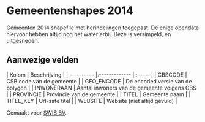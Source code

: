 Gemeentenshapes 2014
====================

Gemeenten 2014 shapefile met herindelingen toegepast. De enige opendata hiervoor hebben altijd nog het water erbij. Deze is versimpeld, en uitgesneden.

## Aanwezige velden

| Kolom | Beschrijving | 
| ---------- |:------------- | :----- |
| CBSCODE | CSB code van de gemeente |
| GEO_ENCODE | De encoded versie van de polygon |
| INWONERAAN | Aantal inwoners van de gemeente volgens CBS | 
| PROVINCIE | Provincie van de gemeente | 
| TITEL | Gemeente naam | 
| TITEL_KEY | Url-safe titel | 
| WEBSITE | Website (niet altijd gevuld) | 

Gemaakt voor [SWIS BV](http://www.swis.nl/geo). 